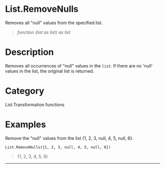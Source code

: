 ﻿# List.RemoveNulls
Removes all "null" values from the specified list.
> _function (list as list) as list_
# Description 
Removes all occurrences of "null" values in the <code>list</code>. If there are no 'null' values in the list, the original list is returned.
# Category 
List.Transformation functions
# Examples 
Remove the "null" values from the list {1, 2, 3, null, 4, 5, null, 6}.
```
List.RemoveNulls({1, 2, 3, null, 4, 5, null, 6})
```
> {1, 2, 3, 4, 5, 6}
***

